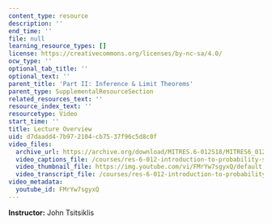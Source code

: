 ```yaml
---
content_type: resource
description: ''
end_time: ''
file: null
learning_resource_types: []
license: https://creativecommons.org/licenses/by-nc-sa/4.0/
ocw_type: ''
optional_tab_title: ''
optional_text: ''
parent_title: 'Part II: Inference & Limit Theorems'
parent_type: SupplementalResourceSection
related_resources_text: ''
resource_index_text: ''
resourcetype: Video
start_time: ''
title: Lecture Overview
uid: d7daadd4-7b97-2104-cb75-37f96c5d8c0f
video_files:
  archive_url: https://archive.org/download/MITRES.6-012S18/MITRES6_012S18_L15-01_300k.mp4
  video_captions_file: /courses/res-6-012-introduction-to-probability-spring-2018/4581be577cf85da380c87c22cb9a55aa_FMrYw7sgyxQ.vtt
  video_thumbnail_file: https://img.youtube.com/vi/FMrYw7sgyxQ/default.jpg
  video_transcript_file: /courses/res-6-012-introduction-to-probability-spring-2018/1706b709a1c9d599b0bb31feefea7f22_FMrYw7sgyxQ.pdf
video_metadata:
  youtube_id: FMrYw7sgyxQ
---
```


**Instructor:** John Tsitsiklis

